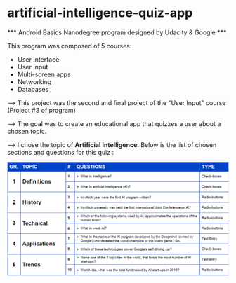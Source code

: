 # artificial-intelligence-quiz-app

*** Android Basics Nanodegree program designed by Udacity & Google ***

This program was composed of 5 courses:
* User Interface
* User Input
* Multi-screen apps
* Networking
* Databases

--> This project was the second and final project of the "User Input" course (Project #3 of program)

--> The goal was to create an educational app that quizzes a user about a chosen topic.

--> I chose the topic of <b>Artificial Intelligence</b>. Below is the list of chosen sections and questions for this quiz :

![alt tag](udacity-abn-quiz-app-themes-questions.PNG)
